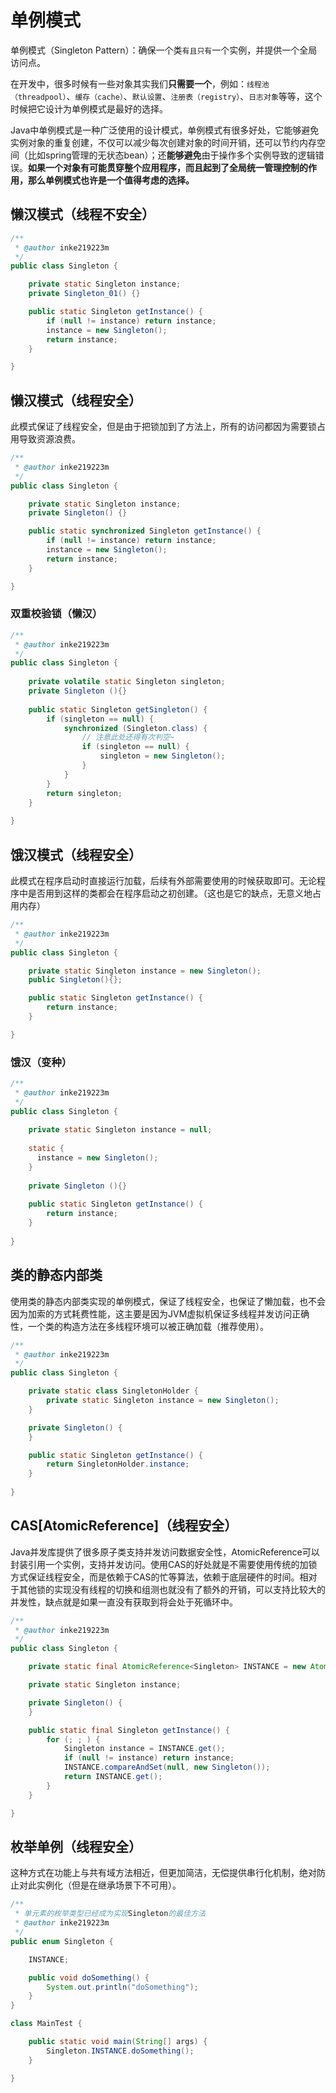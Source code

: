 # 单例模式

单例模式（Singleton Pattern）：确保一个类`有且只有`一个实例，并提供一个全局访问点。

在开发中，很多时候有一些对象其实我们**只需要一个**，例如：`线程池（threadpool）`、`缓存（cache）`、`默认设置`、`注册表（registry）`、`日志对象`等等，这个时候把它设计为单例模式是最好的选择。

Java中单例模式是一种广泛使用的设计模式，单例模式有很多好处，它能够避免实例对象的重复创建，不仅可以减少每次创建对象的时间开销，还可以节约内存空间（比如spring管理的无状态bean）；还**能够避免**由于操作多个实例导致的逻辑错误。**如果一个对象有可能贯穿整个应用程序，而且起到了全局统一管理控制的作用，那么单例模式也许是一个值得考虑的选择。**



## 懒汉模式（线程不安全）

```java
/**
 * @author inke219223m
 */
public class Singleton {

    private static Singleton instance;
    private Singleton_01() {}

    public static Singleton getInstance() {
        if (null != instance) return instance;
        instance = new Singleton();
        return instance;
    }

}
```



## 懒汉模式（线程安全）

此模式保证了线程安全，但是由于把锁加到了方法上，所有的访问都因为需要锁占用导致资源浪费。

```java
/**
 * @author inke219223m
 */
public class Singleton {

    private static Singleton instance;
    private Singleton() {}

    public static synchronized Singleton getInstance() {
        if (null != instance) return instance;
        instance = new Singleton();
        return instance;
    }

}
```



### 双重校验锁（懒汉）

```java
/**
 * @author inke219223m
 */
public class Singleton {
    
    private volatile static Singleton singleton;  
    private Singleton (){}  
    
    public static Singleton getSingleton() {  
	    if (singleton == null) {  
	        synchronized (Singleton.class) {  
	        	// 注意此处还得有次判空~
		        if (singleton == null) {  
		            singleton = new Singleton();  
		        }  
	        }  
	    }  
	    return singleton;  
    }
    
}  
```



## 饿汉模式（线程安全）

此模式在程序启动时直接运行加载，后续有外部需要使用的时候获取即可。无论程序中是否用到这样的类都会在程序启动之初创建。（这也是它的缺点，无意义地占用内存）

```java
/**
 * @author inke219223m
 */
public class Singleton {

    private static Singleton instance = new Singleton();
    public Singleton(){};

    public static Singleton getInstance() {
        return instance;
    }

}
```



### 饿汉（变种）

```java
/**
 * @author inke219223m
 */
public class Singleton {  
    
    private static Singleton instance = null;  
    
    static {  
      instance = new Singleton();  
    }  
    
    private Singleton (){}  
    
    public static Singleton getInstance() {  
    	return instance;  
    }
    
} 
```



## 类的静态内部类

使用类的静态内部类实现的单例模式，保证了线程安全，也保证了懒加载，也不会因为加索的方式耗费性能，这主要是因为JVM虚拟机保证多线程并发访问正确性，一个类的构造方法在多线程环境可以被正确加载（推荐使用）。

```java
/**
 * @author inke219223m
 */
public class Singleton {

    private static class SingletonHolder {
        private static Singleton instance = new Singleton();
    }

    private Singleton() {
    }

    public static Singleton getInstance() {
        return SingletonHolder.instance;
    }
    
}
```



## CAS[AtomicReference]（线程安全）

Java并发库提供了很多原子类支持并发访问数据安全性，AtomicReference可以封装引用一个实例，支持并发访问。使用CAS的好处就是不需要使用传统的加锁方式保证线程安全，而是依赖于CAS的忙等算法，依赖于底层硬件的时间。相对于其他锁的实现没有线程的切换和组测也就没有了额外的开销，可以支持比较大的并发性，缺点就是如果一直没有获取到将会处于死循环中。

```java
/**
 * @author inke219223m
 */
public class Singleton {

    private static final AtomicReference<Singleton> INSTANCE = new AtomicReference<Singleton>();

    private static Singleton instance;

    private Singleton() {
    }

    public static final Singleton getInstance() {
        for (; ; ) {
            Singleton instance = INSTANCE.get();
            if (null != instance) return instance;
            INSTANCE.compareAndSet(null, new Singleton());
            return INSTANCE.get();
        }
    }

}
```



## 枚举单例（线程安全）

这种方式在功能上与共有域方法相近，但更加简洁，无偿提供串行化机制，绝对防止对此实例化（但是在继承场景下不可用）。

```java
/**
 * 单元素的枚举类型已经成为实现Singleton的最佳方法
 * @author inke219223m
 */
public enum Singleton {

    INSTANCE;

    public void doSomething() {
        System.out.println("doSomething");
    }
}

class MainTest {

    public static void main(String[] args) {
        Singleton.INSTANCE.doSomething();
    }

}
```

